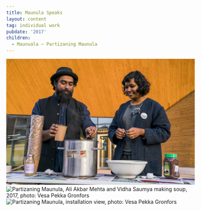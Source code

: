 ```yaml
---
title: Maunula Speaks
layout: content
tag: individual work
pubdate: '2017'
children:
  - Maunuala ~ Partizaning Maunula
---
```

![Partizaning Maunula, Ali Akbar Mehta and Vidha Saumya making soup, 2017, photo: Vesa Pekka Gronfors](/assets/img/partizaningmaunula-ali-vidha-soup_photovesapekkagronfors-web.jpg)
![Partizaning Maunula, Ali Akbar Mehta and Vidha Saumya making soup, 2017, photo: Vesa Pekka Gronfors](/assets/img/PartizaningMaunula-Soup2_photoVesaPekkaGronfors-web)
![Partizaning Maunula, installation view, photo: Vesa Pekka Gronfors](/assets/img/PartizaningMaunula_photo27_VesaPekkaGronfors_web)

